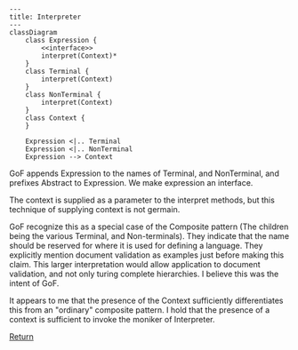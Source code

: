 ```mermaid
---
title: Interpreter
---
classDiagram
    class Expression {
        <<interface>>
        interpret(Context)*
    }
    class Terminal {
        interpret(Context)
    }
    class NonTerminal {
        interpret(Context)
    }
    class Context {
    }

    Expression <|.. Terminal
    Expression <|.. NonTerminal
    Expression --> Context
```

GoF appends Expression to the names of Terminal, and NonTerminal, and prefixes
Abstract to Expression. We make expression an interface.

The context is supplied as a parameter to the interpret methods, but this
technique of supplying context is not germain.

GoF recognize this as a special case of the Composite pattern (The children
being the various Terminal, and Non-terminals). They indicate that the name
should be reserved for where it is used for defining a language. They explicitly
mention document validation as examples just before making this claim. This
larger interpretation would allow application to document validation, and not
only turing complete hierarchies. I believe this was the intent of GoF.

It appears to me that the presence of the Context sufficiently differentiates
this from an "ordinary" composite pattern. I hold that the presence of a context
is sufficient to invoke the moniker of Interpreter.

[Return](../../../../../../../../README.md)